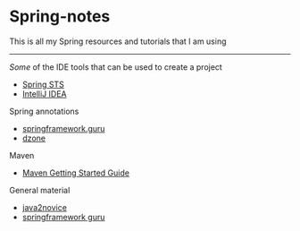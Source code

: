 # Spring-notes
This is all my Spring resources and tutorials that I am using
<hr>

<i>Some</i> of the IDE tools that can be used to create a project
- <a href="https://spring.io/tools/sts">Spring STS</a>
- <a href="https://www.jetbrains.com/idea/?fromMenu">IntelliJ IDEA</a>

Spring annotations
- <a href="https://springframework.guru/spring-framework-annotations/">springframework.guru</a>
- <a href="https://dzone.com/articles/a-guide-to-spring-framework-annotations">dzone</a>

Maven
- <a href="https://maven.apache.org/guides/getting-started/">Maven Getting Started Guide</a>

General material
- <a href="http://www.java2novice.com/">java2novice</a>
- <a href="https://springframework.guru/">springframework guru</a>
